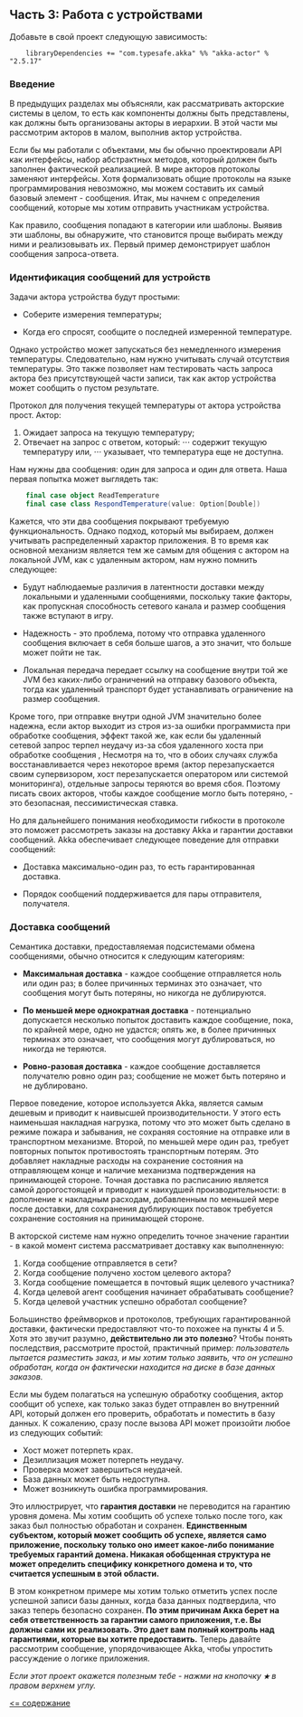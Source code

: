 ## Часть 3: Работа с устройствами

Добавьте в свой проект следующую зависимость:

```sbtshell
    libraryDependencies += "com.typesafe.akka" %% "akka-actor" % "2.5.17"
```

### Введение

В предыдущих разделах мы объясняли, как рассматривать акторские системы в целом, то есть как компоненты должны быть 
представлены, как должны быть организованы акторы в иерархии. В этой части мы рассмотрим акторов в малом, выполнив актор устройства.

Если бы мы работали с объектами, мы бы обычно проектировали API как интерфейсы, набор абстрактных методов, который должен 
быть заполнен фактической реализацией. В мире акторов протоколы заменяют интерфейсы. Хотя формализовать общие протоколы 
на языке программирования невозможно, мы можем составить их самый базовый элемент - сообщения. Итак, мы начнем с определения 
сообщений, которые мы хотим отправить участникам устройства.

Как правило, сообщения попадают в категории или шаблоны. Выявив эти шаблоны, вы обнаружите, что становится проще выбирать 
между ними и реализовывать их. Первый пример демонстрирует шаблон сообщения запроса-ответа.

### Идентификация сообщений для устройств

Задачи актора устройства будут простыми:

* Соберите измерения температуры;

* Когда его спросят, сообщите о последней измеренной температуре.

Однако устройство может запускаться без немедленного измерения температуры. Следовательно, нам нужно учитывать случай 
отсутствия температуры. Это также позволяет нам тестировать часть запроса актора без присутствующей части записи, так как 
актор устройства может сообщить о пустом результате.

Протокол для получения текущей температуры от актора устройства прост. Актор:

1. Ожидает запроса на текущую температуру;
2. Отвечает на запрос с ответом, который:
⋅⋅⋅ содержит текущую температуру или,
⋅⋅⋅ указывает, что температура еще не доступна.

Нам нужны два сообщения: один для запроса и один для ответа. Наша первая попытка может выглядеть так:

```scala
    final case object ReadTemperature
    final case class RespondTemperature(value: Option[Double])
```

Кажется, что эти два сообщения покрывают требуемую функциональность. Однако подход, который мы выбираем, должен учитывать
 распределенный характор приложения. В то время как основной механизм является тем же самым для общения с актором на 
 локальной JVM, как с удаленным актором, нам нужно помнить следующее:

* Будут наблюдаемые различия в латентности доставки между локальными и удаленными сообщениями, поскольку такие факторы, 
как пропускная способность сетевого канала и размер сообщения также вступают в игру.

* Надежность - это проблема, потому что отправка удаленного сообщения включает в себя больше шагов, а это значит, что 
больше может пойти не так.

* Локальная передача передает ссылку на сообщение внутри той же JVM без каких-либо ограничений на отправку базового объекта, 
тогда как удаленный транспорт будет устанавливать ограничение на размер сообщения.

Кроме того, при отправке внутри одной JVM значительно более надежна, если актор выходит из строя из-за ошибки программиста 
при обработке сообщения, эффект такой же, как если бы удаленный сетевой запрос терпел неудачу из-за сбоя удаленного хоста 
при обработке сообщения , Несмотря на то, что в обоих случаях служба восстанавливается через некоторое время 
(актор перезапускается своим супервизором, хост перезапускается оператором или системой мониторинга), отдельные запросы 
теряются во время сбоя. Поэтому писать своих акторов, чтобы каждое сообщение могло быть потеряно, - это безопасная, 
пессимистическая ставка.

Но для дальнейшего понимания необходимости гибкости в протоколе это поможет рассмотреть заказы на доставку Akka и 
гарантии доставки сообщений. Akka обеспечивает следующее поведение для отправки сообщений:

* Доставка максимально-один раз, то есть гарантированная доставка.

* Порядок сообщений поддерживается для пары отправителя, получателя.

### Доставка сообщений

Семантика доставки, предоставляемая подсистемами обмена сообщениями, обычно относится к следующим категориям:

* **Максимальная доставка** - каждое сообщение отправляется ноль или один раз; в более причинных терминах это 
означает, что сообщения могут быть потеряны, но никогда не дублируются.

* **По меньшей мере однократная доставка** - потенциально допускается несколько попыток доставить каждое сообщение, пока, 
по крайней мере, одно не удастся; опять же, в более причинных терминах это означает, что сообщения могут дублироваться, 
но никогда не теряются.

* **Ровно-разовая доставка** - каждое сообщение доставляется получателю ровно один раз; сообщение не может быть потеряно 
и не дублировано.

Первое поведение, которое используется Akka, является самым дешевым и приводит к наивысшей производительности. У этого 
есть наименьшая накладная нагрузка, потому что это может быть сделано в режиме пожара и забывания, не сохраняя состояние 
на отправке или в транспортном механизме. Второй, по меньшей мере один раз, требует повторных попыток противостоять 
транспортным потерям. Это добавляет накладные расходы на сохранение состояния на отправляющем конце и наличие механизма 
подтверждения на принимающей стороне. Точная доставка по расписанию является самой дорогостоящей и приводит к наихудшей 
производительности: в дополнение к накладным расходам, добавленным по меньшей мере после доставки, для сохранения 
дублирующих поставок требуется сохранение состояния на принимающей стороне.

В акторской системе нам нужно определить точное значение гарантии - в какой момент система рассматривает доставку как выполненную:

1. Когда сообщение отправляется в сети?
2. Когда сообщение получено хостом целевого актора?
3. Когда сообщение помещается в почтовый ящик целевого участника?
4. Когда целевой агент сообщения начинает обрабатывать сообщение?
5. Когда целевой участник успешно обработал сообщение?

Большинство фреймворков и протоколов, требующих гарантированной доставки, фактически предоставляют что-то похожее на пункты 
4 и 5. Хотя это звучит разумно, **действительно ли это полезно**? Чтобы понять последствия, рассмотрите простой, практичный 
пример: _пользователь пытается разместить заказ, и мы хотим только заявить, что он успешно обработан, когда он фактически 
находится на диске в базе данных заказов._

Если мы будем полагаться на успешную обработку сообщения, актор сообщит об успехе, как только заказ будет отправлен во 
внутренний API, который должен его проверить, обработать и поместить в базу данных. К сожалению, сразу после вызова API 
может произойти любое из следующих событий:

* Хост может потерпеть крах.
* Дезиллизация может потерпеть неудачу.
* Проверка может завершиться неудачей.
* База данных может быть недоступна.
* Может возникнуть ошибка программирования.

Это иллюстрирует, что **гарантия доставки** не переводится на гарантию уровня домена. Мы хотим сообщить об успехе только 
после того, как заказ был полностью обработан и сохранен. **Единственным субъектом, который может сообщить об успехе, является 
само приложение, поскольку только оно имеет какое-либо понимание требуемых гарантий домена. Никакая обобщенная структура 
не может определить специфику конкретного домена и то, что считается успешным в этой области.**

В этом конкретном примере мы хотим только отметить успех после успешной записи базы данных, когда база данных подтвердила, 
что заказ теперь безопасно сохранен. **По этим причинам Акка берет на себя ответственность за гарантии самого приложения, т.е. 
Вы должны сами их реализовать. Это дает вам полный контроль над гарантиями, которые вы хотите предоставить.** 
Теперь давайте рассмотрим сообщение, упорядочивающее Akka, чтобы упростить рассуждение о логике приложения.


_Если этот проект окажется полезным тебе - нажми на кнопочку **`★`** в правом верхнем углу._

[<= содержание](https://github.com/steklopod/akka/blob/akka_starter/readme.md)